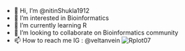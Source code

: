 - 👋 Hi, I’m @nitinShukla1912
- 👀 I’m interested in Bioinformatics
- 🌱 I’m currently learning R
- 💞️ I’m looking to collaborate on Bioinformatics community
- 📫 How to reach me IG : @veltanvein
![Rplot07](https://user-images.githubusercontent.com/96987153/147880461-7b03be84-c789-4ff4-a24c-de53370048b9.jpeg)
